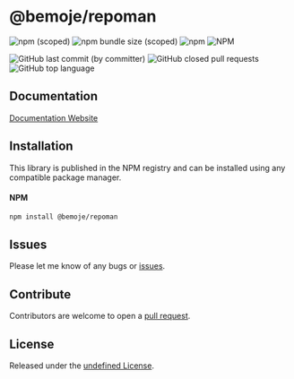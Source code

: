 # @bemoje/repoman



![npm (scoped)](https://img.shields.io/npm/v/%40bemoje/trie-map)
![npm bundle size (scoped)](https://img.shields.io/bundlephobia/minzip/%40bemoje/repoman)
![npm](https://img.shields.io/npm/dt/%40bemoje/repoman)
![NPM](https://img.shields.io/npm/l/%40bemoje%2Frepoman)

![GitHub last commit (by committer)](https://img.shields.io/github/last-commit/bemoje/tsmono)
![GitHub closed pull requests](https://img.shields.io/github/issues-pr-closed/bemoje/tsmono)
![GitHub top language](https://img.shields.io/github/languages/top/bemoje/tsmono)


## Documentation
[Documentation Website](https://bemoje.github.io/tsmono/modules/repoman.html)

## Installation
This library is published in the NPM registry and can be installed using any compatible package manager.

#### NPM
```sh
npm install @bemoje/repoman
```


## Issues
Please let me know of any bugs or [issues](https://github.com/bemoje/tsmono/issues).

## Contribute
Contributors are welcome to open a [pull request](https://github.com/bemoje/tsmono/pulls).

## License
Released under the [undefined License](./LICENSE).